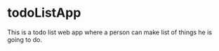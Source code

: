 # todoListApp
This is a todo list web app where a person can make list of things he is going to do.
